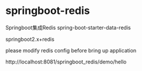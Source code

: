 # springboot-redis   
Springboot集成Redis
spring-boot-starter-data-redis

springboot2.x+redis

please modify redis config before bring up application

http://localhost:8081/springboot_redis/demo/hello
